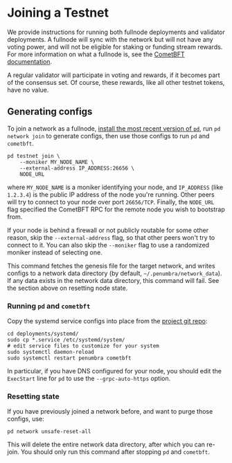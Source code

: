 # Joining a Testnet

We provide instructions for running both fullnode deployments and validator deployments. A
fullnode will sync with the network but will not have any voting power, and will
not be eligible for staking or funding stream rewards. For more information on
what a fullnode is, see the [CometBFT
documentation](https://docs.cometbft.com/v0.37/core/using-cometbft#adding-a-non-validator).

A regular validator will participate in voting and rewards, if it becomes part
of the consensus set.  Of course, these rewards, like all other testnet tokens,
have no value.

## Generating configs

To join a network as a fullnode, [install the most recent version of `pd`](install.md), run
`pd network join` to generate configs, then use those configs to run `pd` and
`cometbft`.

```shell
pd testnet join \
    --moniker MY_NODE_NAME \
    --external-address IP_ADDRESS:26656 \
    NODE_URL
```

where `MY_NODE_NAME` is a moniker identifying your node, and `IP_ADDRESS` (like `1.2.3.4`)
is the public IP address of the node you're running. Other peers will try to connect
to your node over port `26656/TCP`. Finally, the `NODE_URL` flag specified the CometBFT RPC
for the remote node you wish to bootstrap from.

If your node is behind a firewall or not publicly routable for some other reason,
skip the `--external-address` flag, so that other peers won't try to connect to it.
You can also skip the `--moniker` flag to use a randomized moniker instead of selecting one.

This command fetches the genesis file for the target network, and writes
configs to a network data directory (by default, `~/.penumbra/network_data`).
If any data exists in the network data directory, this command will fail.  See
the section above on resetting node state.

### Running `pd` and `cometbft`

Copy the systemd service configs into place from the [project git repo](https://github.com/penumbra-zone/penumbra):

```
cd deployments/systemd/
sudo cp *.service /etc/systemd/system/
# edit service files to customize for your system
sudo systemctl daemon-reload
sudo systemctl restart penumbra cometbft
```

In particular, if you have DNS configured for your node, you should edit the `ExecStart` line for `pd`
to use the `--grpc-auto-https` option.

### Resetting state

If you have previously joined a network before, and want to purge those configs,
use:

```shell
pd network unsafe-reset-all
```

This will delete the entire network data directory, after which you can re-join.
You should only run this command after stopping `pd` and `cometbft`.
